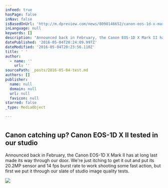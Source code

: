 ```yaml
---
inFeed: true
hasPage: false
inNav: false
isBasedOnUrl: 'http://m.dpreview.com/news/8090146652/canon-eos-1d-x-mark-ii-studio-tests'
inLanguage: null
keywords: []
description: "Announced back in February, the Canon EOS-1D X Mark II has at long last made its way through our door. We're just itching to get it out and put its 20.2MP sensor and 14 fps burst rate to work shooting some fast action, but first we put it through our slate of studio image quality tests."
datePublished: '2016-05-04T20:24:09.997Z'
dateModified: '2016-05-04T20:23:56.110Z'
title: ' '
author:
  - name: ''
    url: ''
sourcePath: _posts/2016-05-04-test.md
authors: []
publisher:
  name: null
  domain: null
  url: null
  favicon: null
starred: false
_type: MediaObject

---
```

# 

<article style=""><h1>Canon catching up? Canon EOS-1D X II tested in our studio</h1><p>Announced back in February, the Canon EOS-1D X Mark II has at long last made its way through our door. We're just itching to get it out and put its 20.2MP sensor and 14 fps burst rate to work shooting some fast action, but first we put it through our slate of studio image quality tests.</p><img src="https://s3-us-west-2.amazonaws.com/the-grid-img/p/f0847b5bd6a6a04f61fb3e3fdf79fcce6089c96a.png" /></article>